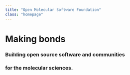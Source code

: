 ```yaml
---
title: "Open Molecular Software Foundation"
class: "homepage"
---
```


# Making bonds
### Building open source software and communities   
### for the molecular sciences.
